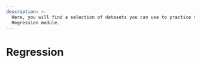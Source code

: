 ```yaml
---
description: >-
  Here, you will find a selection of datasets you can use to practice the
  Regression module.
---
```


# Regression

